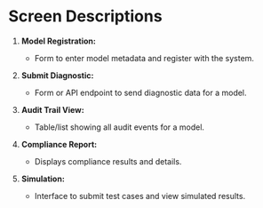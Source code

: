 # Screen Descriptions

1. **Model Registration:**  
   - Form to enter model metadata and register with the system.

2. **Submit Diagnostic:**  
   - Form or API endpoint to send diagnostic data for a model.

3. **Audit Trail View:**  
   - Table/list showing all audit events for a model.

4. **Compliance Report:**  
   - Displays compliance results and details.

5. **Simulation:**  
   - Interface to submit test cases and view simulated results.
